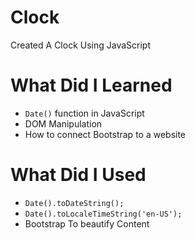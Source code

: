 # Clock
Created A Clock Using JavaScript

# What Did I Learned
<ul>
  <li><code>Date()</code> function in JavaScript</li>
  <li>DOM Manipulation</li>
  <li>How to connect Bootstrap to a website</li>
 </ul>
 
# What Did I Used
<ul>
  <li><code>Date().toDateString();</code></li>
  <li><code>Date().toLocaleTimeString('en-US');</code></li>
  <li>Bootstrap To beautify Content</li>
</ul>
